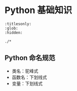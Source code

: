 # Python 基础知识

```{toctree}
:titlesonly:
:glob:
:hidden:

./*
```

## Python 命名规范

- 类名：驼峰式
- 函数名：下划线式
- 变量：下划线式
